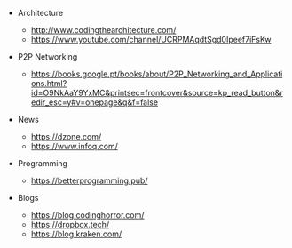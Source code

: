 * Architecture
  * http://www.codingthearchitecture.com/
  * https://www.youtube.com/channel/UCRPMAqdtSgd0Ipeef7iFsKw

* P2P Networking
  * https://books.google.pt/books/about/P2P_Networking_and_Applications.html?id=O9NkAaY9YxMC&printsec=frontcover&source=kp_read_button&redir_esc=y#v=onepage&q&f=false

* News
  * https://dzone.com/
  * https://www.infoq.com/

* Programming
  * https://betterprogramming.pub/

* Blogs
  * https://blog.codinghorror.com/
  * https://dropbox.tech/
  * https://blog.kraken.com/
